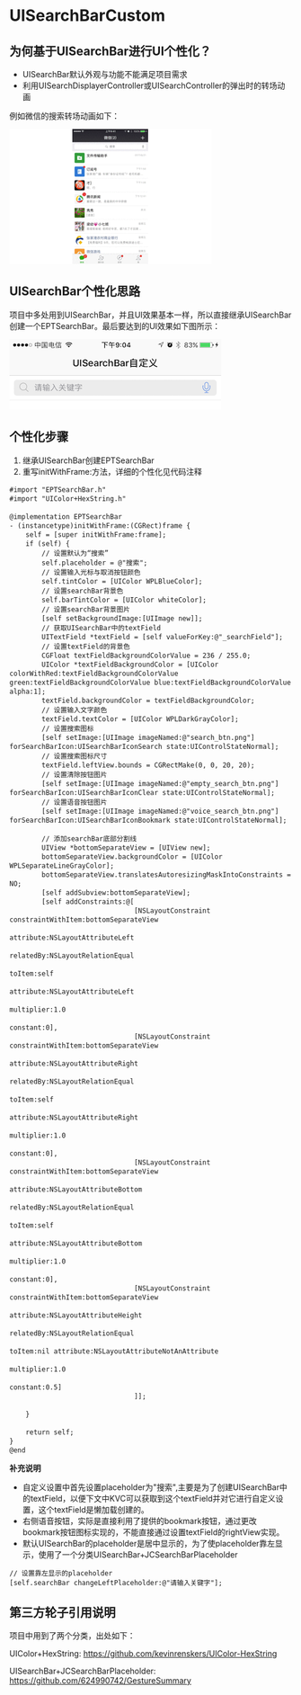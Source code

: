 # UISearchBarCustom
## 为何基于UISearchBar进行UI个性化？
- UISearchBar默认外观与功能不能满足项目需求
- 利用UISearchDisplayerController或UISearchController的弹出时的转场动画

例如微信的搜索转场动画如下：

![UISearchBar转场动画](https://github.com/RogerHXJ/UISearchBarCustom/blob/master/图片/UISearchBar转场动画.gif)

## UISearchBar个性化思路
项目中多处用到UISearchBar，并且UI效果基本一样，所以直接继承UISearchBar创建一个EPTSearchBar。最后要达到的UI效果如下图所示：

![UISearchBar转场动画](https://github.com/RogerHXJ/UISearchBarCustom/blob/master/图片/UISearchBar自定义效果图.PNG)

## 个性化步骤
1. 继承UISearchBar创建EPTSearchBar
2. 重写initWithFrame:方法，详细的个性化见代码注释

```objc
#import "EPTSearchBar.h"
#import "UIColor+HexString.h"

@implementation EPTSearchBar
- (instancetype)initWithFrame:(CGRect)frame {
    self = [super initWithFrame:frame];
    if (self) {
        // 设置默认为“搜索”
        self.placeholder = @"搜索";
        // 设置输入光标与取消按钮颜色
        self.tintColor = [UIColor WPLBlueColor];
        // 设置searchBar背景色
        self.barTintColor = [UIColor whiteColor];
        // 设置searchBar背景图片
        [self setBackgroundImage:[UIImage new]];
        // 获取UISearchBar中的textField
        UITextField *textField = [self valueForKey:@"_searchField"];
        // 设置textField的背景色
        CGFloat textFieldBackgroundColorValue = 236 / 255.0;
        UIColor *textFieldBackgroundColor = [UIColor colorWithRed:textFieldBackgroundColorValue green:textFieldBackgroundColorValue blue:textFieldBackgroundColorValue alpha:1];
        textField.backgroundColor = textFieldBackgroundColor;
        // 设置输入文字颜色
        textField.textColor = [UIColor WPLDarkGrayColor];
        // 设置搜索图标
        [self setImage:[UIImage imageNamed:@"search_btn.png"] forSearchBarIcon:UISearchBarIconSearch state:UIControlStateNormal];
        // 设置搜索图标尺寸
        textField.leftView.bounds = CGRectMake(0, 0, 20, 20);
        // 设置清除按钮图片
        [self setImage:[UIImage imageNamed:@"empty_search_btn.png"] forSearchBarIcon:UISearchBarIconClear state:UIControlStateNormal];
        // 设置语音按钮图片
        [self setImage:[UIImage imageNamed:@"voice_search_btn.png"] forSearchBarIcon:UISearchBarIconBookmark state:UIControlStateNormal];
        
        // 添加searchBar底部分割线
        UIView *bottomSeparateView = [UIView new];
        bottomSeparateView.backgroundColor = [UIColor WPLSeparateLineGrayColor];
        bottomSeparateView.translatesAutoresizingMaskIntoConstraints = NO;
        [self addSubview:bottomSeparateView];
        [self addConstraints:@[
                               [NSLayoutConstraint constraintWithItem:bottomSeparateView
                                                            attribute:NSLayoutAttributeLeft
                                                            relatedBy:NSLayoutRelationEqual
                                                               toItem:self
                                                            attribute:NSLayoutAttributeLeft
                                                           multiplier:1.0
                                                             constant:0],
                               [NSLayoutConstraint constraintWithItem:bottomSeparateView
                                                            attribute:NSLayoutAttributeRight
                                                            relatedBy:NSLayoutRelationEqual
                                                               toItem:self
                                                            attribute:NSLayoutAttributeRight
                                                           multiplier:1.0
                                                             constant:0],
                               [NSLayoutConstraint constraintWithItem:bottomSeparateView
                                                            attribute:NSLayoutAttributeBottom
                                                            relatedBy:NSLayoutRelationEqual
                                                               toItem:self
                                                            attribute:NSLayoutAttributeBottom
                                                           multiplier:1.0
                                                             constant:0],
                               [NSLayoutConstraint constraintWithItem:bottomSeparateView
                                                            attribute:NSLayoutAttributeHeight
                                                            relatedBy:NSLayoutRelationEqual
                                                               toItem:nil attribute:NSLayoutAttributeNotAnAttribute
                                                           multiplier:1.0
                                                             constant:0.5]
                               ]];

    }
    
    return self;
}
@end
```
**补充说明**

- 自定义设置中首先设置placeholder为"搜索",主要是为了创建UISearchBar中的textField，以便下文中KVC可以获取到这个textField并对它进行自定义设置，这个textField是懒加载创建的。
- 右侧语音按钮，实际是直接利用了提供的bookmark按钮，通过更改bookmark按钮图标实现的，不能直接通过设置textField的rightView实现。
- 默认UISearchBar的placeholder是居中显示的，为了使placeholder靠左显示，使用了一个分类UISearchBar+JCSearchBarPlaceholder

```objc
// 设置靠左显示的placeholder
[self.searchBar changeLeftPlaceholder:@"请输入关键字"];
```

## 第三方轮子引用说明
项目中用到了两个分类，出处如下：

UIColor+HexString: https://github.com/kevinrenskers/UIColor-HexString

UISearchBar+JCSearchBarPlaceholder: https://github.com/624990742/GestureSummary
